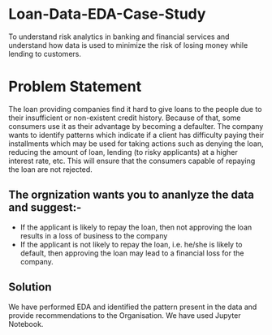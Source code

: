 # Loan-Data-EDA-Case-Study
To understand risk analytics in banking and financial services and understand how data is used to minimize the risk of losing money while lending to customers.
# Problem Statement
The loan providing companies find it hard to give loans to the people due to their insufficient or non-existent credit history. Because of that, some consumers use it as their advantage by becoming a defaulter. 
The company wants to identify patterns which indicate if a client has difficulty paying their installments which may be used for taking actions such as denying the loan, reducing the amount of loan, lending (to risky applicants) at a higher interest rate, etc. This will ensure that the consumers capable of repaying the loan are not rejected.
## The orgnization wants you to ananlyze the data and suggest:-

- If the applicant is likely to repay the loan, then not approving the loan results in a loss of business to the company
- If the applicant is not likely to repay the loan, i.e. he/she is likely to default, then approving the loan may lead to a financial loss for the company.
## Solution
We have performed EDA and identified the pattern present in the data and provide recommendations to the Organisation. We have used Jupyter Notebook.
